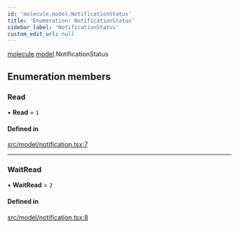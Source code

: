```yaml
---
id: 'molecule.model.NotificationStatus'
title: 'Enumeration: NotificationStatus'
sidebar_label: 'NotificationStatus'
custom_edit_url: null
---
```


[molecule](../namespaces/molecule).[model](../namespaces/molecule.model).NotificationStatus

## Enumeration members

### Read

• **Read** = `1`

#### Defined in

[src/model/notification.tsx:7](https://github.com/DTStack/molecule/blob/46c80551/src/model/notification.tsx#L7)

---

### WaitRead

• **WaitRead** = `2`

#### Defined in

[src/model/notification.tsx:8](https://github.com/DTStack/molecule/blob/46c80551/src/model/notification.tsx#L8)
